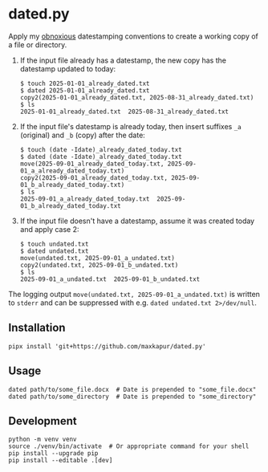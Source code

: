 # dated.py

Apply my [obnoxious](https://maxkapur.com/2024/04/26/iso-dates-filenames.html)
datestamping conventions to create a working copy of a file or directory.

1. If the input file already has a datestamp, the new copy has the datestamp
   updated to today:

   ```shell
   $ touch 2025-01-01_already_dated.txt
   $ dated 2025-01-01_already_dated.txt
   copy2(2025-01-01_already_dated.txt, 2025-08-31_already_dated.txt)
   $ ls
   2025-01-01_already_dated.txt  2025-08-31_already_dated.txt
   ```

2. If the input file's datestamp is already today, then insert suffixes `_a`
   (original) and `_b` (copy) after the date:

   ```shell
   $ touch (date -Idate)_already_dated_today.txt
   $ dated (date -Idate)_already_dated_today.txt
   move(2025-09-01_already_dated_today.txt, 2025-09-01_a_already_dated_today.txt)
   copy2(2025-09-01_already_dated_today.txt, 2025-09-01_b_already_dated_today.txt)
   $ ls
   2025-09-01_a_already_dated_today.txt  2025-09-01_b_already_dated_today.txt
   ```

3. If the input file doesn't have a datestamp, assume it was created today and
   apply case 2:

   ```shell
   $ touch undated.txt
   $ dated undated.txt
   move(undated.txt, 2025-09-01_a_undated.txt)
   copy2(undated.txt, 2025-09-01_b_undated.txt)
   $ ls
   2025-09-01_a_undated.txt  2025-09-01_b_undated.txt
   ```

The logging output `move(undated.txt, 2025-09-01_a_undated.txt)` is written to
`stderr` and can be suppressed with e.g. `dated undated.txt 2>/dev/null`.

## Installation

```shell
pipx install 'git+https://github.com/maxkapur/dated.py'
```

## Usage

```shell
dated path/to/some_file.docx  # Date is prepended to "some_file.docx"
dated path/to/some_directory  # Date is prepended to "some_directory"
```

## Development

```shell
python -m venv venv
source ./venv/bin/activate  # Or appropriate command for your shell
pip install --upgrade pip
pip install --editable .[dev]
```
